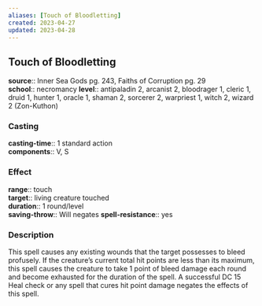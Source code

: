 ```yaml
---
aliases: [Touch of Bloodletting]
created: 2023-04-27
updated: 2023-04-28
---
```


## Touch of Bloodletting

**source**:: Inner Sea Gods pg. 243, Faiths of Corruption pg. 29  
**school**:: necromancy
**level**:: antipaladin 2, arcanist 2, bloodrager 1, cleric 1, druid 1, hunter 1, oracle 1, shaman 2, sorcerer 2, warpriest 1, witch 2, wizard 2 (Zon-Kuthon)

### Casting

**casting-time**:: 1 standard action  
**components**:: V, S

### Effect

**range**:: touch  
**target**:: living creature touched  
**duration**:: 1 round/level  
**saving-throw**:: Will negates
**spell-resistance**:: yes

### Description

This spell causes any existing wounds that the target possesses to bleed profusely. If the creature’s current total hit points are less than its maximum, this spell causes the creature to take 1 point of bleed damage each round and become exhausted for the duration of the spell. A successful DC 15 Heal check or any spell that cures hit point damage negates the effects of this spell.
